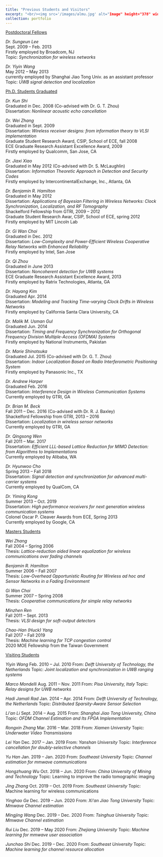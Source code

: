 ```yaml
---
title: "Previous Students and Visitors"
excerpt: "<br/><img src='/images/almu.jpg' alt="Image" height="378" width="450">"
collection: portfolio
---
```


<u>Postdoctoral Fellows</u>

*Dr. Sungeun Lee*
<br/>Sept. 2009 – Feb. 2013
<br/>Firstly employed by Broadcom, NJ
<br/>Topic: *Synchronization for wireless networks*

*Dr. Yiyin Wang*
<br/>May 2012 – May 2013
<br/>currently employed by Shanghai Jiao Tong Univ. as an assistant professor
<br/>Topic:
*UWB signal detection and localization*

<u>Ph.D. Students Graduated</u>

*Dr. Kun Shi*
<br/>Graduated in Dec. 2008 (Co-advised with Dr. G. T. Zhou)
<br/>Dissertation: 
*Nonlinear acoustic echo cancellation*

*Dr. Wei Zhang*
<br/>Graduated in Sept. 2009
<br/>Dissertation:
*Wireless receiver designs: from information theory to VLSI implementation*
<br/>Graduate Student Research Award, CSIP, School of ECE, fall 2008
<br/>ECE Graduate Research Assistant Excellence Award, 2009
<br/>Firstly employed by Qualcomm, San Jose, CA

*Dr. Jiaxi Xiao*
<br/>Graduated in May 2012 (Co-advised with Dr. S. McLaughlin)
<br/>Dissertation:
*Information Theoretic Approach in Detection and Security Codes*
<br/>Firstly employed by IntercontinentalExchange, Inc., Atlanta, GA

*Dr. Benjamin R. Hamilton*
<br/>Graduated in May 2012
<br/>Dissertation: 
*Applications of Bayesian Filtering in Wireless Networks: Clock Synchronization, Localization, and RF Tomography*
<br/>Shackelford Fellowship from GTRI, 2009 – 2012
<br/>Graduate Student Research Awar, CSIP, School of ECE, spring 2012
<br/>Firstly employed by MIT Lincoln Lab

*Dr. Gi Wan Choi*
<br/>Graduated in Dec. 2012
<br/>Dissertation:
*Low-Complexity and Power-Efficient Wireless Cooperative Relay Networks with Enhanced Reliability*
<br/>Firstly employed by Intel, San Jose

*Dr. Qi Zhou*
<br/>Graduated in June 2013
<br/>Dissertation:
*Noncoherent detection for UWB systems*
<br/>ECE Graduate Research Assistant Excellence Award, 2013
<br/>Firstly employed by Ratrix Technologies, Atlanta, GA

*Dr. Hayang Kim*
<br/>Graduated Apr. 2014
<br/>Dissertation:
*Modeling and Tracking Time-varying Clock Drifts in Wireless Networks*
<br/>Firstly employed by California Santa Clara University, CA

*Dr. Malik M. Usman Gul*
<br/>Graduated Jun. 2014
<br/>Dissertation:
*Timing and Frequency Synchronization for Orthogonal Frequency Division Multiple-Access (OFDMA) Systems*
<br/>Firstly employed by National Instruments, Pakistan

*Dr. Marie Shinotsuka*
<br/>Graduated Jul. 2015 (Co-advised with Dr. G. T. Zhou)
<br/>Dissertation:
*Indoor Localization Based on Radio Interferometric Positioning System*
<br/>Firstly employed by Panasonic Inc., TX

*Dr. Andrew Harper*
<br/>Graduated Feb. 2016
<br/>Dissertation:
*Interference Design in Wireless Communication Systems*
<br/>Currently employed by GTRI, GA

*Dr. Brian M. Beck*
<br/>Fall 2011 – Dec. 2016 (Co-advised with Dr. R. J. Baxley)
<br/>Shackelford Fellowship from GTRI, 2013 – 2016
<br/>Dissertation:
*Localization in wireless sensor networks*
<br/>Currently employed by GTRI, GA

*Dr. Qingsong Wen*
<br/>Fall 2011 – Mar. 2017
<br/>Dissertation:
*Efficient LLL-based Lattice Reduction for MIMO Detection: from Algorithms to Implementations*
<br/>Currently employed by Alibaba, WA

*Dr. Hyunwoo Cho*
<br/>Spring 2013 – Fall 2018
<br/>Dissertation:
*Signal detection and synchronization for advanced multi-carrier systems*
<br/>Currently employed by QualCom,  CA

*Dr. Yiming Kong*
<br/>Summer 2013 – Oct. 2019
<br/>Dissertation: 
*High performance receivers for next generation wireless communication systems*
<br/>Colonel Oscar P. Cleaver Awards from ECE, Spring 2013
<br/>Currently employed by Google, CA 

<u>Masters Students</u>

*Wei Zhang*
<br/>Fall 2004 – Spring 2006
<br/>Thesis: 
*Lattice-reduction aided linear equalization for wireless communications over fading channels*

*Benjamin R. Hamilton*
<br/>Summer 2006 – Fall 2007
<br/>Thesis: 
*Low-Overhead Opportunistic Routing for Wireless ad hoc and Sensor Networks in a Fading Environment*

*Gi Wan Choi*
<br/>Summer 2007 – Spring 2008
<br/>Thesis: 
*Cooperative communications for simple relay networks*

*Minzhen Ren*
<br/>Fall 2011 – Sept. 2013
<br/>Thesis: 
*VLSI design for soft-output detectors*

*Chao-Han (Huck) Yang*
<br/>Fall 2017 – Fall 2019
<br/>Thesis: 
*Machine learning for TCP congestion control*
<br/>2020 MOE Fellowship from the Taiwan Government

<u>Visiting Students</u>

*Yiyin Wang*
Feb. 2010 – Jul. 2010
From:
*Delft University of Technology, the Netherlands*
Topic: 
*Joint localization and synchronization in UWB ranging systems*

*Marco Mondelli*
Aug. 2011 – Nov. 2011
From:
*Pisa University, Italy*
Topic:
*Relay designs for UWB networks*

*Hadi Jamali Rad*
Jan. 2014 – Apr. 2014
From:
*Delft University of Technology, the Netherlands*
Topic: 
*Distributed Sparsity-Aware Sensor Selection*

*Li'an Li*
Sept. 2014 – Aug. 2015
From:
*Shanghai Jiao Tong University, China*
Topic:
*OFDM Channel Estimation and Its FPGA Implementation*

*Rongxin Zhang*
Mar. 2016 – Mar. 2018
From:
*Xiamen University*
Topic:
*Underwater Video Transmissions*

*Lei Yan*
Dec. 2017 – Jan. 2019
From:
*Yanshan University*
Topic:
*Interference cancellation for doubly-selective channels*

*Yu Han*
Jan. 2019 – Jan. 2020 
From: 
*Southeast University*
Topic: 
*Channel estimation for mmwave communications*

*Hongzhuang Wu*
Oct. 2018 – Jun. 2020
From: 
*China University of Mining and Technology*
Topic:
Learning to improve the radio tomographic imaging

*Jing Zhang*
Oct. 2019 – Oct. 2019
From:
*Southeast University*
Topic: 
Machine learning for wireless communications

*Yinghao Ge*
Dec. 2019 – Jun. 2020
From: 
*Xi'an Jiao Tong University*
Topic: 
*Mmwave Channel estimation*

*Mingjing Wang*
Dec. 2019 – Dec. 2020
From: 
*Tsinghua University*
Topic:
*Mmwave Channel estimation*

*Rui Liu*
Dec. 2019 – May 2020
From: 
*Zhejiang University*
Topic: 
*Machine learning for mmwave user association*

*Junchao Shi*
Dec. 2019 – Dec. 2020
From: 
*Southeast University*
Topic: 
*Machine learning for channel resource allocation*

